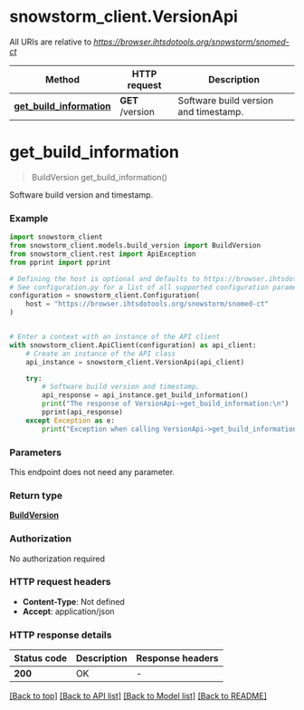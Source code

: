 # snowstorm_client.VersionApi

All URIs are relative to *https://browser.ihtsdotools.org/snowstorm/snomed-ct*

Method | HTTP request | Description
------------- | ------------- | -------------
[**get_build_information**](VersionApi.md#get_build_information) | **GET** /version | Software build version and timestamp.


# **get_build_information**
> BuildVersion get_build_information()

Software build version and timestamp.

### Example


```python
import snowstorm_client
from snowstorm_client.models.build_version import BuildVersion
from snowstorm_client.rest import ApiException
from pprint import pprint

# Defining the host is optional and defaults to https://browser.ihtsdotools.org/snowstorm/snomed-ct
# See configuration.py for a list of all supported configuration parameters.
configuration = snowstorm_client.Configuration(
    host = "https://browser.ihtsdotools.org/snowstorm/snomed-ct"
)


# Enter a context with an instance of the API client
with snowstorm_client.ApiClient(configuration) as api_client:
    # Create an instance of the API class
    api_instance = snowstorm_client.VersionApi(api_client)

    try:
        # Software build version and timestamp.
        api_response = api_instance.get_build_information()
        print("The response of VersionApi->get_build_information:\n")
        pprint(api_response)
    except Exception as e:
        print("Exception when calling VersionApi->get_build_information: %s\n" % e)
```



### Parameters

This endpoint does not need any parameter.

### Return type

[**BuildVersion**](BuildVersion.md)

### Authorization

No authorization required

### HTTP request headers

 - **Content-Type**: Not defined
 - **Accept**: application/json

### HTTP response details

| Status code | Description | Response headers |
|-------------|-------------|------------------|
**200** | OK |  -  |

[[Back to top]](#) [[Back to API list]](../README.md#documentation-for-api-endpoints) [[Back to Model list]](../README.md#documentation-for-models) [[Back to README]](../README.md)

